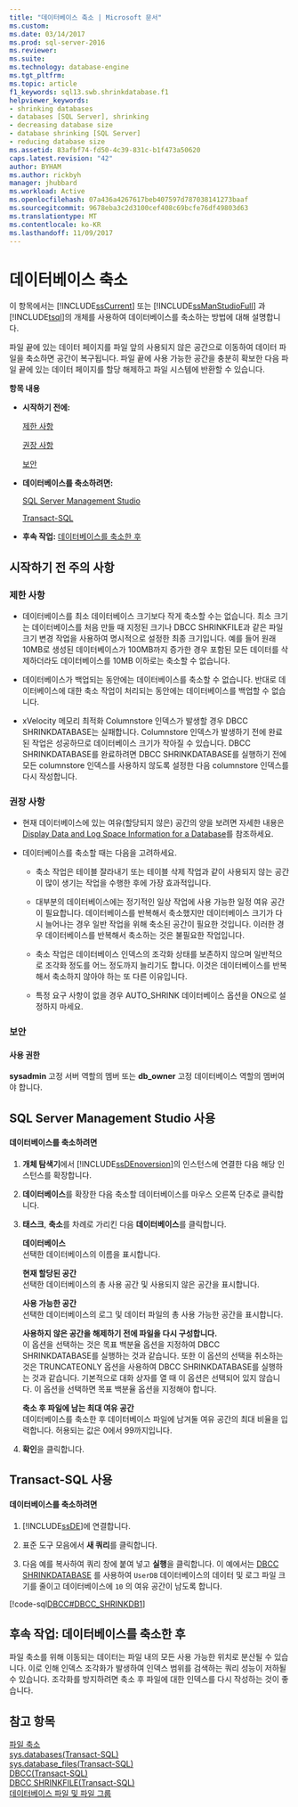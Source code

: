 ```yaml
---
title: "데이터베이스 축소 | Microsoft 문서"
ms.custom: 
ms.date: 03/14/2017
ms.prod: sql-server-2016
ms.reviewer: 
ms.suite: 
ms.technology: database-engine
ms.tgt_pltfrm: 
ms.topic: article
f1_keywords: sql13.swb.shrinkdatabase.f1
helpviewer_keywords:
- shrinking databases
- databases [SQL Server], shrinking
- decreasing database size
- database shrinking [SQL Server]
- reducing database size
ms.assetid: 83afbf74-fd50-4c39-831c-b1f473a50620
caps.latest.revision: "42"
author: BYHAM
ms.author: rickbyh
manager: jhubbard
ms.workload: Active
ms.openlocfilehash: 07a436a4267617beb407597d787038141273baaf
ms.sourcegitcommit: 9678eba3c2d3100cef408c69bcfe76df49803d63
ms.translationtype: MT
ms.contentlocale: ko-KR
ms.lasthandoff: 11/09/2017
---
```

# <a name="shrink-a-database"></a>데이터베이스 축소
  이 항목에서는 [!INCLUDE[ssCurrent](../../includes/sscurrent-md.md)] 또는 [!INCLUDE[ssManStudioFull](../../includes/ssmanstudiofull-md.md)] 과 [!INCLUDE[tsql](../../includes/tsql-md.md)]의 개체를 사용하여 데이터베이스를 축소하는 방법에 대해 설명합니다.  
  
 파일 끝에 있는 데이터 페이지를 파일 앞의 사용되지 않은 공간으로 이동하여 데이터 파일을 축소하면 공간이 복구됩니다. 파일 끝에 사용 가능한 공간을 충분히 확보한 다음 파일 끝에 있는 데이터 페이지를 할당 해제하고 파일 시스템에 반환할 수 있습니다.  
  
 **항목 내용**  
  
-   **시작하기 전에:**  
  
     [제한 사항](#Restrictions)  
  
     [권장 사항](#Recommendations)  
  
     [보안](#Security)  
  
-   **데이터베이스를 축소하려면:**  
  
     [SQL Server Management Studio](#SSMSProcedure)  
  
     [Transact-SQL](#TsqlProcedure)  
  
-   **후속 작업:**  [데이터베이스를 축소한 후](#FollowUp)  
  
##  <a name="BeforeYouBegin"></a> 시작하기 전 주의 사항  
  
###  <a name="Restrictions"></a> 제한 사항  
  
-   데이터베이스를 최소 데이터베이스 크기보다 작게 축소할 수는 없습니다. 최소 크기는 데이터베이스를 처음 만들 때 지정된 크기나 DBCC SHRINKFILE과 같은 파일 크기 변경 작업을 사용하여 명시적으로 설정한 최종 크기입니다. 예를 들어 원래 10MB로 생성된 데이터베이스가 100MB까지 증가한 경우 포함된 모든 데이터를 삭제하더라도 데이터베이스를 10MB 이하로는 축소할 수 없습니다.  
  
-   데이터베이스가 백업되는 동안에는 데이터베이스를 축소할 수 없습니다. 반대로 데이터베이스에 대한 축소 작업이 처리되는 동안에는 데이터베이스를 백업할 수 없습니다.  
  
-   xVelocity 메모리 최적화 Columnstore 인덱스가 발생할 경우 DBCC SHRINKDATABASE는 실패합니다. Columnstore 인덱스가 발생하기 전에 완료된 작업은 성공하므로 데이터베이스 크기가 작아질 수 있습니다. DBCC SHRINKDATABASE를 완료하려면 DBCC SHRINKDATABASE를 실행하기 전에 모든 columnstore 인덱스를 사용하지 않도록 설정한 다음 columnstore 인덱스를 다시 작성합니다.  
  
###  <a name="Recommendations"></a> 권장 사항  
  
-   현재 데이터베이스에 있는 여유(할당되지 않은) 공간의 양을 보려면 자세한 내용은 [Display Data and Log Space Information for a Database](../../relational-databases/databases/display-data-and-log-space-information-for-a-database.md)를 참조하세요.  
  
-   데이터베이스를 축소할 때는 다음을 고려하세요.  
  
    -   축소 작업은 테이블 잘라내기 또는 테이블 삭제 작업과 같이 사용되지 않는 공간이 많이 생기는 작업을 수행한 후에 가장 효과적입니다.  
  
    -   대부분의 데이터베이스에는 정기적인 일상 작업에 사용 가능한 일정 여유 공간이 필요합니다. 데이터베이스를 반복해서 축소했지만 데이터베이스 크기가 다시 늘어나는 경우 일반 작업을 위해 축소된 공간이 필요한 것입니다. 이러한 경우 데이터베이스를 반복해서 축소하는 것은 불필요한 작업입니다.  
  
    -   축소 작업은 데이터베이스 인덱스의 조각화 상태를 보존하지 않으며 일반적으로 조각화 정도를 어느 정도까지 늘리기도 합니다. 이것은 데이터베이스를 반복해서 축소하지 않아야 하는 또 다른 이유입니다.  
  
    -   특정 요구 사항이 없을 경우 AUTO_SHRINK 데이터베이스 옵션을 ON으로 설정하지 마세요.  
  
###  <a name="Security"></a> 보안  
  
####  <a name="Permissions"></a> 사용 권한  
 **sysadmin** 고정 서버 역할의 멤버 또는 **db_owner** 고정 데이터베이스 역할의 멤버여야 합니다.  
  
##  <a name="SSMSProcedure"></a> SQL Server Management Studio 사용  
  
#### <a name="to-shrink-a-database"></a>데이터베이스를 축소하려면  
  
1.  **개체 탐색기**에서 [!INCLUDE[ssDEnoversion](../../includes/ssdenoversion-md.md)]의 인스턴스에 연결한 다음 해당 인스턴스를 확장합니다.  
  
2.  **데이터베이스**를 확장한 다음 축소할 데이터베이스를 마우스 오른쪽 단추로 클릭합니다.  
  
3.  **태스크**, **축소**를 차례로 가리킨 다음 **데이터베이스**를 클릭합니다.  
  
     **데이터베이스**  
     선택한 데이터베이스의 이름을 표시합니다.  
  
     **현재 할당된 공간**  
     선택한 데이터베이스의 총 사용 공간 및 사용되지 않은 공간을 표시합니다.  
  
     **사용 가능한 공간**  
     선택한 데이터베이스의 로그 및 데이터 파일의 총 사용 가능한 공간을 표시합니다.  
  
     **사용하지 않은 공간을 해제하기 전에 파일을 다시 구성합니다.**  
     이 옵션을 선택하는 것은 목표 백분율 옵션을 지정하여 DBCC SHRINKDATABASE를 실행하는 것과 같습니다. 또한 이 옵션의 선택을 취소하는 것은 TRUNCATEONLY 옵션을 사용하여 DBCC SHRINKDATABASE를 실행하는 것과 같습니다. 기본적으로 대화 상자를 열 때 이 옵션은 선택되어 있지 않습니다. 이 옵션을 선택하면 목표 백분율 옵션을 지정해야 합니다.  
  
     **축소 후 파일에 남는 최대 여유 공간**  
     데이터베이스를 축소한 후 데이터베이스 파일에 남겨둘 여유 공간의 최대 비율을 입력합니다. 허용되는 값은 0에서 99까지입니다.  
  
4.  **확인**을 클릭합니다.  
  
##  <a name="TsqlProcedure"></a> Transact-SQL 사용  
  
#### <a name="to-shrink-a-database"></a>데이터베이스를 축소하려면  
  
1.  [!INCLUDE[ssDE](../../includes/ssde-md.md)]에 연결합니다.  
  
2.  표준 도구 모음에서 **새 쿼리**를 클릭합니다.  
  
3.  다음 예를 복사하여 쿼리 창에 붙여 넣고 **실행**을 클릭합니다. 이 예에서는 [DBCC SHRINKDATABASE](../../t-sql/database-console-commands/dbcc-shrinkdatabase-transact-sql.md) 를 사용하여 `UserDB` 데이터베이스의 데이터 및 로그 파일 크기를 줄이고 데이터베이스에 `10` 의 여유 공간이 남도록 합니다.  
  
 [!code-sql[DBCC#DBCC_SHRINKDB1](../../relational-databases/databases/codesnippet/tsql/shrink-a-database_1.sql)]  
  
##  <a name="FollowUp"></a> 후속 작업: 데이터베이스를 축소한 후  
 파일 축소를 위해 이동되는 데이터는 파일 내의 모든 사용 가능한 위치로 분산될 수 있습니다. 이로 인해 인덱스 조각화가 발생하여 인덱스 범위를 검색하는 쿼리 성능이 저하될 수 있습니다. 조각화를 방지하려면 축소 후 파일에 대한 인덱스를 다시 작성하는 것이 좋습니다.  
  
## <a name="see-also"></a>참고 항목  
 [파일 축소](../../relational-databases/databases/shrink-a-file.md)   
 [sys.databases&#40;Transact-SQL&#41;](../../relational-databases/system-catalog-views/sys-databases-transact-sql.md)   
 [sys.database_files&#40;Transact-SQL&#41;](../../relational-databases/system-catalog-views/sys-database-files-transact-sql.md)   
 [DBCC&#40;Transact-SQL&#41;](../../t-sql/database-console-commands/dbcc-transact-sql.md)   
 [DBCC SHRINKFILE&#40;Transact-SQL&#41;](../../t-sql/database-console-commands/dbcc-shrinkfile-transact-sql.md)   
 [데이터베이스 파일 및 파일 그룹](../../relational-databases/databases/database-files-and-filegroups.md)  
  
  
